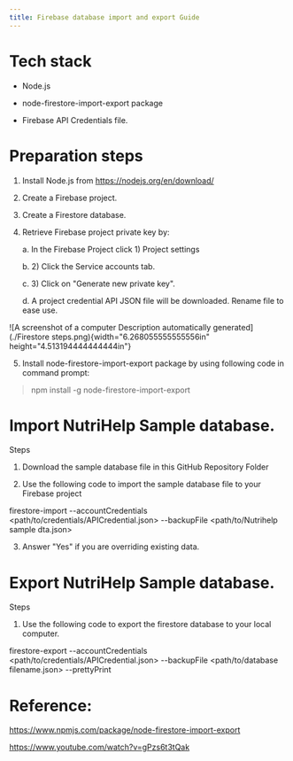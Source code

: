 ```yaml
---
title: Firebase database import and export Guide
---
```


# Tech stack

-   Node.js

-   node-firestore-import-export package

-   Firebase API Credentials file.

# Preparation steps

1.  Install Node.js from <https://nodejs.org/en/download/>

2.  Create a Firebase project.

3.  Create a Firestore database.

4.  Retrieve Firebase project private key by:

    a.  In the Firebase Project click 1) Project settings

    b.  2\) Click the Service accounts tab.

    c.  3\) Click on "Generate new private key".

    d.  A project credential API JSON file will be downloaded. Rename
        file to ease use.

![A screenshot of a computer Description automatically
generated](./Firestore steps.png){width="6.268055555555556in"
height="4.513194444444444in"}

5.  Install node-firestore-import-export package by using following code
    in command prompt:

> npm install -g node-firestore-import-export

# Import NutriHelp Sample database.

Steps

1.  Download the sample database file in this GitHub Repository Folder

2.  Use the following code to import the sample database file to your
    Firebase project

firestore-import \--accountCredentials
\<path/to/credentials/APICredential.json\> \--backupFile
\<path/to/Nutrihelp sample dta.json\>

3.  Answer "Yes" if you are overriding existing data.

# Export NutriHelp Sample database.

Steps

1.  Use the following code to export the firestore database to your
    local computer.

firestore-export \--accountCredentials
\<path/to/credentials/APICredential.json\> \--backupFile
\<path/to/database filename.json\> \--prettyPrint

# Reference:

<https://www.npmjs.com/package/node-firestore-import-export>

https://www.youtube.com/watch?v=gPzs6t3tQak
